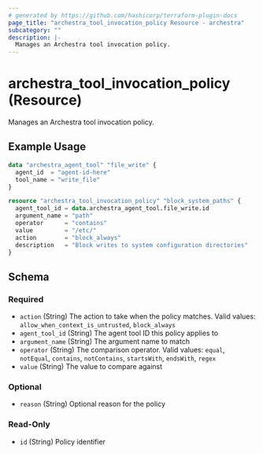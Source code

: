 ```yaml
---
# generated by https://github.com/hashicorp/terraform-plugin-docs
page_title: "archestra_tool_invocation_policy Resource - archestra"
subcategory: ""
description: |-
  Manages an Archestra tool invocation policy.
---
```


# archestra_tool_invocation_policy (Resource)

Manages an Archestra tool invocation policy.

## Example Usage

```terraform
data "archestra_agent_tool" "file_write" {
  agent_id  = "agent-id-here"
  tool_name = "write_file"
}

resource "archestra_tool_invocation_policy" "block_system_paths" {
  agent_tool_id = data.archestra_agent_tool.file_write.id
  argument_name = "path"
  operator      = "contains"
  value         = "/etc/"
  action        = "block_always"
  description   = "Block writes to system configuration directories"
}
```

<!-- schema generated by tfplugindocs -->
## Schema

### Required

- `action` (String) The action to take when the policy matches. Valid values: `allow_when_context_is_untrusted`, `block_always`
- `agent_tool_id` (String) The agent tool ID this policy applies to
- `argument_name` (String) The argument name to match
- `operator` (String) The comparison operator. Valid values: `equal`, `notEqual`, `contains`, `notContains`, `startsWith`, `endsWith`, `regex`
- `value` (String) The value to compare against

### Optional

- `reason` (String) Optional reason for the policy

### Read-Only

- `id` (String) Policy identifier
